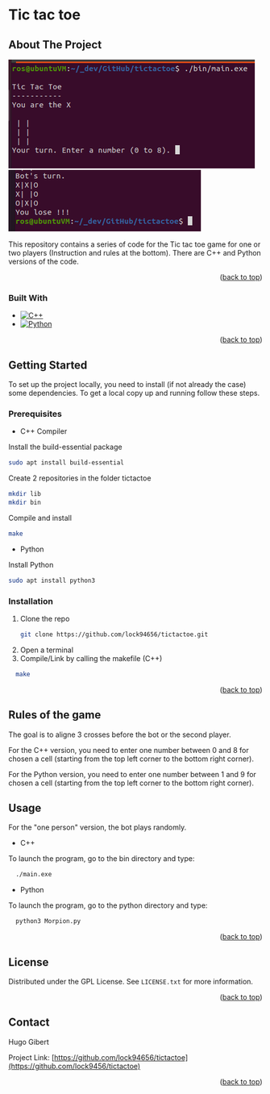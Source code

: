# Tic tac toe
## About The Project

[![Project Screen Shot][project-screenshot]]()
[![Project Screen Shot][project-screenshot2]]()

This repository contains a series of code for the Tic tac toe game for one or two players (Instruction and rules at the bottom). There are C++ and Python versions of the code.

<p align="right">(<a href="#readme-top">back to top</a>)</p>

### Built With

* [![C++][cpp-shield]][cpp-url]
* [![Python][python-shield]][python-url]

<p align="right">(<a href="#readme-top">back to top</a>)</p>

<!-- GETTING STARTED -->
## Getting Started

To set up the project locally, you need to install (if not already the case) some dependencies. To get a local copy up and running follow these steps.

### Prerequisites

* C++ Compiler

Install the build-essential package
  ```sh
  sudo apt install build-essential 
  ```

Create 2 repositories in the folder tictactoe
  ```sh
  mkdir lib
  mkdir bin
  ```

 Compile and install
  ```sh
 make
 ```
 
 * Python

Install Python
  ```sh
  sudo apt install python3
  ```

### Installation

1. Clone the repo
   ```sh
   git clone https://github.com/lock94656/tictactoe.git
   ```
2. Open a terminal
3. Compile/Link by calling the makefile (C++)
 ```sh
   make
   ```

<p align="right">(<a href="#readme-top">back to top</a>)</p>


<!-- USAGE EXAMPLES -->
## Rules of the game

The goal is to aligne 3 crosses before the bot or the second player. 

For the C++ version, you need to enter one number between 0 and 8 for chosen a cell (starting from the top left corner to the bottom right corner). 

For the Python version, you need to enter one number between 1 and 9 for chosen a cell (starting from the top left corner to the bottom right corner). 

## Usage

For the "one person" version, the bot plays randomly. 

* C++ 

To launch the program, go to the bin directory and type:
 ```sh
   ./main.exe
   ```

* Python

To launch the program, go to the python directory and type:
 ```sh
   python3 Morpion.py
   ```
   
<p align="right">(<a href="#readme-top">back to top</a>)</p>


<!-- LICENSE -->
## License

Distributed under the GPL License. See `LICENSE.txt` for more information.

<p align="right">(<a href="#readme-top">back to top</a>)</p>


<!-- CONTACT -->
## Contact

Hugo Gibert

Project Link: [https://github.com/lock94656/tictactoe](https://github.com/lock9456/tictactoe)

<p align="right">(<a href="#readme-top">back to top</a>)</p>


<!-- MARKDOWN LINKS & IMAGES -->
<!-- https://www.markdownguide.org/basic-syntax/#reference-style-links -->

[cpp-shield]: https://img.shields.io/badge/-C++-blue?logo=cplusplus
[cpp-url]: https://isocpp.org/
[python-shield]: https://img.shields.io/badge/Python-3776AB?style=for-the-badge&logo=python&logoColor=white
[python-url]: https://www.python.org/

[project-screenshot]: images/Screenshot.png
[project-screenshot2]: images/Screenshot2.png

[contributors-url]: https://github.com/lock94656/hangman/graphs/contributors
[forks-url]: https://github.com/lock94656/hangman/network/members
[stars-shield]: https://img.shields.io/github/stars/lock94656/hangman.svg?style=for-the-badge
[stars-url]: https://github.com/lock94656/hangman/stargazers
[issues-shield]: https://img.shields.io/github/issues/lock94656/hangman.svg?style=for-the-badge
[issues-url]: https://github.com/lock94656/hangman/issues
[license-shield]: https://img.shields.io/github/license/lock94656/hangman.svg?style=for-the-badge
[license-url]: https://github.com/lock94656/hangman/blob/master/LICENSE.txt

